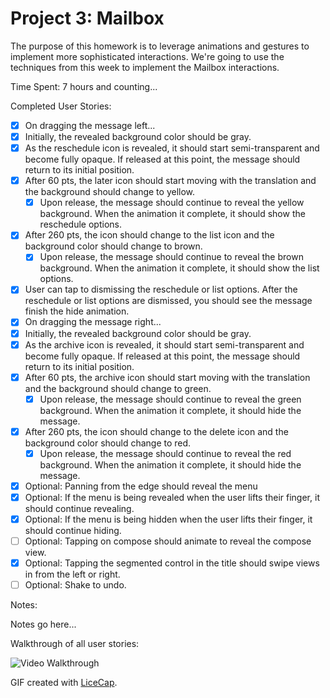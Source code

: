 # Project 3: Mailbox

The purpose of this homework is to leverage animations and gestures to implement more sophisticated interactions. We're going to use the techniques from this week to implement the Mailbox interactions.

Time Spent: 7 hours and counting...

Completed User Stories:
* [x]	On dragging the message left...
  * [x]	Initially, the revealed background color should be gray.
  * [x]	As the reschedule icon is revealed, it should start semi-transparent and become fully opaque. If released at this point, the message should return to its initial position.
  * [x]	After 60 pts, the later icon should start moving with the translation and the background should change to yellow.
    * [x]	Upon release, the message should continue to reveal the yellow background. When the animation it complete, it should show the reschedule options.
  * [x]	After 260 pts, the icon should change to the list icon and the background color should change to brown.
    * [x]	Upon release, the message should continue to reveal the brown background. When the animation it complete, it should show the list options.
* [x]	User can tap to dismissing the reschedule or list options. After the reschedule or list options are dismissed, you should see the message finish the hide animation.
* [x]	On dragging the message right...
  * [x]	Initially, the revealed background color should be gray.
  * [x]	As the archive icon is revealed, it should start semi-transparent and become fully opaque. If released at this point, the message should return to its initial position.
  * [x]	After 60 pts, the archive icon should start moving with the translation and the background should change to green.
    * [x]	Upon release, the message should continue to reveal the green background. When the animation it complete, it should hide the message.
  * [x]	After 260 pts, the icon should change to the delete icon and the background color should change to red.
    * [x]	Upon release, the message should continue to reveal the red background. When the animation it complete, it should hide the message.
* [x]	Optional: Panning from the edge should reveal the menu
  * [x]	Optional: If the menu is being revealed when the user lifts their finger, it should continue revealing.
  * [x]	Optional: If the menu is being hidden when the user lifts their finger, it should continue hiding.
* [ ]	Optional: Tapping on compose should animate to reveal the compose view.
* [x]	Optional: Tapping the segmented control in the title should swipe views in from the left or right.
* [ ]	Optional: Shake to undo.

Notes:

Notes go here...

Walkthrough of all user stories:

![Video Walkthrough](demo.gif)

GIF created with [LiceCap](http://www.cockos.com/licecap/).

